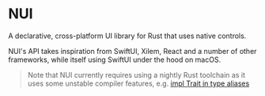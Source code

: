 # NUI

A declarative, cross-platform UI library for Rust that uses native controls.

NUI's API takes inspiration from SwiftUI, Xilem, React and a number of other frameworks, while itself using SwiftUI under the hood on macOS.

> Note that NUI currently requires using a nightly Rust toolchain as it uses some unstable compiler features, e.g. [impl Trait in type aliases](https://github.com/rust-lang/rust/issues/63063)
